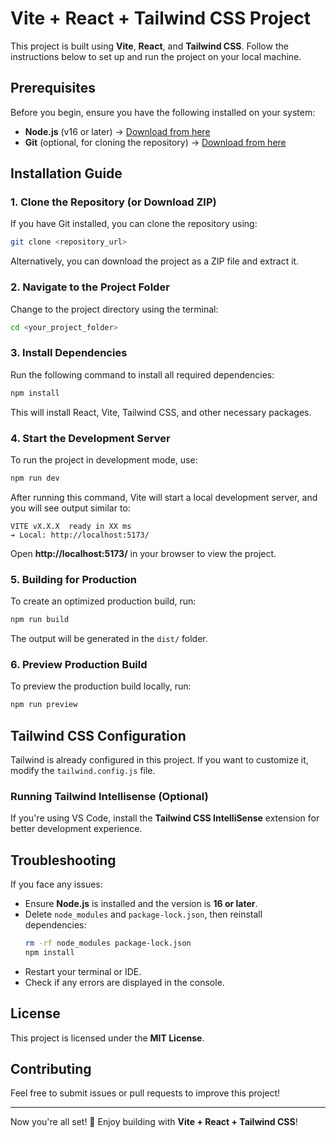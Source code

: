 # Vite + React + Tailwind CSS Project

This project is built using **Vite**, **React**, and **Tailwind CSS**. Follow the instructions below to set up and run the project on your local machine.

## Prerequisites
Before you begin, ensure you have the following installed on your system:

- **Node.js** (v16 or later) → [Download from here](https://nodejs.org/)
- **Git** (optional, for cloning the repository) → [Download from here](https://git-scm.com/)

## Installation Guide

### 1. Clone the Repository (or Download ZIP)
If you have Git installed, you can clone the repository using:

```sh
git clone <repository_url>
```

Alternatively, you can download the project as a ZIP file and extract it.

### 2. Navigate to the Project Folder
Change to the project directory using the terminal:

```sh
cd <your_project_folder>
```

### 3. Install Dependencies
Run the following command to install all required dependencies:

```sh
npm install
```

This will install React, Vite, Tailwind CSS, and other necessary packages.

### 4. Start the Development Server
To run the project in development mode, use:

```sh
npm run dev
```

After running this command, Vite will start a local development server, and you will see output similar to:

```
VITE vX.X.X  ready in XX ms
➔ Local: http://localhost:5173/
```

Open **http://localhost:5173/** in your browser to view the project.

### 5. Building for Production
To create an optimized production build, run:

```sh
npm run build
```

The output will be generated in the `dist/` folder.

### 6. Preview Production Build
To preview the production build locally, run:

```sh
npm run preview
```

## Tailwind CSS Configuration
Tailwind is already configured in this project. If you want to customize it, modify the `tailwind.config.js` file.

### Running Tailwind Intellisense (Optional)
If you're using VS Code, install the **Tailwind CSS IntelliSense** extension for better development experience.

## Troubleshooting
If you face any issues:

- Ensure **Node.js** is installed and the version is **16 or later**.
- Delete `node_modules` and `package-lock.json`, then reinstall dependencies:
  ```sh
  rm -rf node_modules package-lock.json
  npm install
  ```
- Restart your terminal or IDE.
- Check if any errors are displayed in the console.

## License
This project is licensed under the **MIT License**.

## Contributing
Feel free to submit issues or pull requests to improve this project!

---

Now you're all set! 🚀 Enjoy building with **Vite + React + Tailwind CSS**!

